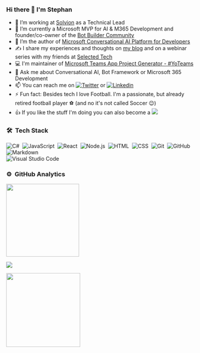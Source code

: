 ### Hi there 👋 I'm Stephan

<!--
**stephanbisser/stephanbisser** is a ✨ _special_ ✨ repository because its `README.md` (this file) appears on your GitHub profile.
-->
- 🔭 I’m working at [Solvion](https://www.solvion.net) as a Technical Lead
- 🤖 I’m currently a Microsoft MVP for AI & M365 Development and founder/co-owner of the [Bot Builder Community](https://github.com/botbuildercommunity)
- 📖 I’m the author of [Microsoft Conversational AI Platform for Developers](https://bisser.work/AIBook)
- ✍️ I share my experiences and thoughts on [my blog](https://bisser.io) and on a webinar series with my friends at [Selected Tech](https://www.selectedtech.show/)
- 💻 I'm maintainer of [Microsoft Teams App Project Generator - #YoTeams](https://github.com/pnp/generator-teams/) 
- 💬 Ask me about Conversational AI, Bot Framework or Microsoft 365 Development
- 📫 You can reach me on [![Twitter](https://img.shields.io/badge/stephanbisser%20-1DA1F2?style=flat&logo=twitter&logoColor=007ACC)](https://twitter.com/stephanbisser) or [![Linkedin](https://img.shields.io/badge/linkedin-0077B5?style=flat&logo=linkedin)](https://www.linkedin.com/in/stephan-bisser/)
- ⚡ Fun fact: Besides tech I love Football. I'm a passionate, but already retired football player ⚽ (and no it's not called Soccer 😉)
- 👍 If you like the stuff I'm doing you can also become a [![](https://img.shields.io/static/v1?label=Sponsor&message=%E2%9D%A4&logo=GitHub&color=%23fe8e86)](https://github.com/sponsors/stephanbisser)


### 🛠 &nbsp;Tech Stack
![C#](https://img.shields.io/badge/-c%23%20-05122A?style=flat&logo=c-sharp)&nbsp;
![JavaScript](https://img.shields.io/badge/-JavaScript-05122A?style=flat&logo=javascript)&nbsp;
![React](https://img.shields.io/badge/-React-05122A?style=flat&logo=react)&nbsp;
![Node.js](https://img.shields.io/badge/-Node.js-05122A?style=flat&logo=node.js)&nbsp;
![HTML](https://img.shields.io/badge/-HTML-05122A?style=flat&logo=HTML5)&nbsp;
![CSS](https://img.shields.io/badge/-CSS-05122A?style=flat&logo=CSS3&logoColor=1572B6)&nbsp;
![Git](https://img.shields.io/badge/-Git-05122A?style=flat&logo=git)&nbsp;
![GitHub](https://img.shields.io/badge/-GitHub-05122A?style=flat&logo=github)&nbsp;
![Markdown](https://img.shields.io/badge/-Markdown-05122A?style=flat&logo=markdown)\
![Visual Studio Code](https://img.shields.io/badge/-Visual%20Studio%20Code-05122A?style=flat&logo=visual-studio-code&logoColor=007ACC)&nbsp;

### ⚙️ &nbsp;GitHub Analytics

<p align="left">
<a href="https://github.com/stephanbisser">
  <img height="195em" src="https://github-readme-stats-eight-theta.vercel.app/api?username=appieschot&show_icons=true&theme=algolia&include_all_commits=true&count_private=true"/>
</a>
</p>

<p align="left">
<a href="https://github.com/stephanbisser">
  <img src="https://github-readme-streak-stats.herokuapp.com/?user=appieschot&theme=algolia">
</a>
</p>

<p align="left">
<a href="https://github.com/stephanbisser">
  <img height="198em" src="https://github-readme-stats.vercel.app/api/top-langs/?username=appieschot&layout=compact&title_color=00ADFE&text_color=fff&icon_color=007bff&bg_color=050F2C">
</a>
</p>
